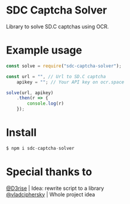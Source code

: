# SDC Captcha Solver
Library to solve SD.C captchas using OCR.

# Example usage
```js
const solve = require("sdc-captcha-solver");

const url = "", // Url to SD.C captcha
    apikey = ""; // Your API key on ocr.space

solve(url, apikey)
    .then(r => {
        console.log(r)
    });
```

# Install
```js
$ npm i sdc-captcha-solver
```

# Special thanks to
[@D3rise](https://github.com/D3rise) | Idea: rewrite script to a library<br>
[@vladciphersky](https://github.com/vladciphersky) |  Whole project idea
